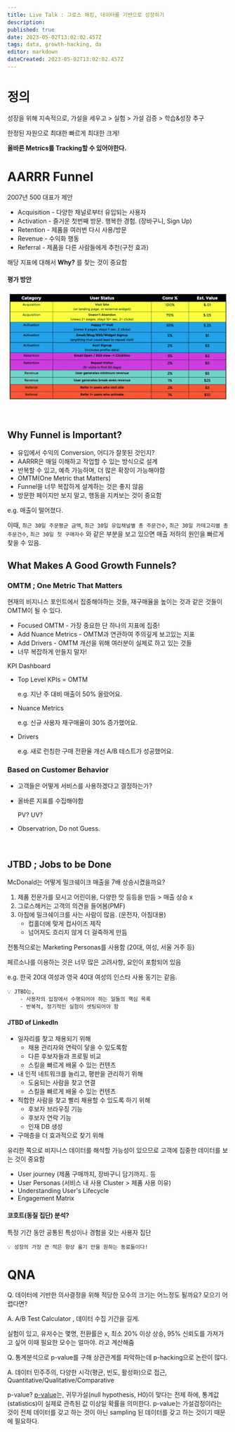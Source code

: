 ```yaml
---
title: Live Talk : 그로스 해킹, 데이터를 기반으로 성장하기
description: 
published: true
date: 2023-05-02T13:02:02.457Z
tags: data, growth-hacking, da
editor: markdown
dateCreated: 2023-05-02T13:02:02.457Z
---
```


# 정의

성장을 위해 지속적으로, 가설을 세우고 > 실험 > 가설 검증 > 학습&성장 추구

한정된 자원으로 최대한 빠르게 최대한 크게!

**올바른 Metrics를 Tracking할 수 있어야한다.**

# AARRR Funnel

2007년 500 대표가 제안

- Acquisition - 다양한 채널로부터 유입되는 사용자
- Activation - 즐거운 첫번째 방문. 행복한 경험. (장바구니, Sign Up)
- Retention - 제품을 여러번 다시 사용/방문
- Revenue - 수익화 행동
- Referral - 제품을 다른 사람들에게 추천(구전 효과)

해당 지표에 대해서 **Why?** 를 찾는 것이 중요함
<br>
#### 평가 방안
![aarrr.png](/aarrr.png)

<br>

## Why Funnel is Important?

- 유입에서 수익의 Conversion, 어디가 잘못된 것인지?
- AARRR은 매일 이해하고 작업할 수 있는 방식으로 설계
- 반복할 수 있고, 예측 가능하며, 더 많은 확장이 가능해야함
- OMTM(One Metric that Matters)
- Funnel을 너무 복잡하게 설계하는 것은 좋지 않음
- 방문한 페이지만 보지 말고, 행동을 지켜보는 것이 중요함

e.g. 매출이 떨어졌다.

이때, `최근 30일 주문평균 금액`, `최근 30일 유입채널별 총 주문건수`, `최근 30일 카테고리별 총 주문건수`, `최근 30일 첫 구매자수` 와 같은 부분을 보고 있으면 매출 저하의 원인을 빠르게 찾을 수 있음.
<br>

## What Makes A Good Growth Funnels?

### OMTM ; One Metric That Matters

현재의 비지니스 포인트에서 집중해야하는 것들, 재구매율을 높이는 것과 같은 것들이 OMTM이 될 수 있다.

- Focused OMTM - 가장 중요한 단 하나의 지표에 집중!
- Add Nuance Metrics - OMTM과 연관하여 주의깊게 보고있는 지표
- Add Drivers - OMTM 개선을 위해 여러분이 실제로 하고 있는 것들
- 너무 복잡하게 만들지 말자!

KPI Dashboard

- Top Level KPIs = OMTM
    
    e.g. 지난 주 대비 매출이 50% 올랐어요.
    
- Nuance Metrics
    
    e.g. 신규 사용자 재구매율이 30% 증가했어요.
    
- Drivers
    
    e.g. 새로 런칭한 구매 전환율 개선 A/B 테스트가 성공했어요.
    

### Based on Customer Behavior

- 고객들은 어떻게 서비스를 사용하겠다고 결정하는가?
- 올바른 지표를 수집해야함
    
    PV? UV?
    
- Observatrion, Do not Guess.
<br>

## JTBD ; Jobs to be Done

McDonald는 어떻게 밀크쉐이크 매출을 7배 상승시켰을까요?

1. 제품 전문가를 모시고 어린이용, 다양한 맛 등등을 만듬 > 매출 상승 x
2. 그로스해커는 고객의 의견을 들어봄(PMF)
3. 아침에 밀크쉐이크를 사는 사람이 많음. (운전자, 아침대용)
    - 컵홀더에 맞게 컵사이즈 제작
    - 넘어져도 흐리지 않게 더 걸죽하게 만듬

전통적으로는 Marketing Personas를 사용함 (20대, 여성, 서울 거주 등)

페르소나를 이용하는 것은 너무 많은 고려사항, 요인이 포함되어 있음

e.g. 한국 20대 여성과 영국 40대 여성의 인스타 사용 동기는 같음.

```
💡 JTBD는,
	- 사용자의 입장에서 수행되어야 하는 일들의 핵심 목록
	- 반복적, 정기적인 실험이 셋팅되어야 함
```

#### JTBD of LinkedIn

- 일자리를 찾고 채용되기 위해
    - 채용 관리자와 연락이 닿을 수 있도록함
    - 다른 후보자들과 프로필 비교
    - 스킬을 빠르게 배울 수 있는 컨텐츠
- 내 인적 네트워크를 늘리고, 평판을 관리하기 위해
    - 도움되는 사람을 찾고 연결
    - 스킬을 빠르게 배울 수 있는 컨텐츠
- 적합한 사람을 찾고 빨리 채용할 수 있도록 하기 위해
    - 후보자 브라우징 기능
    - 후보자 연락 기능
    - 인재 DB 생성
- 구매층을 더 효과적으로 찾기 위해

유리한 쪽으로 비지니스 데이터를 해석할 가능성이 있으므로 고객에 집중한 데이터를 보는 것이 중요함 

- User journey (제품 구매까지, 장바구니 담기까지.. 등
- User Personas (서비스 내 사용 Cluster > 제품 사용 이유)
- Understanding User's Lifecycle
- Engagement Matrix

#### 코호트(동질 집단) 분석?

특정 기간 동안 공통된 특성이나 경험을 갖는 사용자 집단

```
💡 성장의 가장 큰 적은 항상 옳기 만을 원하는 동료들이다!
```
# QNA
Q. 데이터에 기반한 의사결정을 위해 적당한 모수의 크기는 어느정도 될까요? 모으기 어렵다면?

A. A/B Test Calculator , 데이터 수집 기간을 길게.

실험이 있고, 유저수는 몇명, 전환률은 x, 최소 20% 이상 상승, 95% 신뢰도를 가져가고 싶어 이때 필요한 모수는 얼마야. 라고 계산해줌

Q. 통계분석으로 p-value를 구해 상관관계를 파악하는데 p-hacking으로 논란이 많다.

A. 데이터 민주주의, 다양한 시각(평균, 빈도, 활성화)으로 접근, Quantitative/Qualitative/Comparative

p-value? [p-value](https://adnoctum.tistory.com/332)는, 귀무가설(null hypothesis, H0)이 맞다는 전제 하에, 통계값(statistics)이 실제로 관측된 값 이상일 확률을 의미한다. p-value는 가설검정이라는 것이 전체 데이터를 갖고 하는 것이 아닌 sampling 된 데이터를 갖고 하는 것이기 때문에 필요하다.